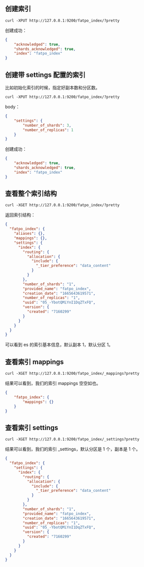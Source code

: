 ## 创建索引
```text
curl -XPUT http://127.0.0.1:9200/fatpo_index/?pretty
```
创建成功：
```json
{
    "acknowledged": true,
    "shards_acknowledged": true,
    "index": "fatpo_index"
}
```

## 创建带 settings 配置的索引
比如初始化索引的时候，指定好副本数和分区数。
```text
curl -XPUT http://127.0.0.1:9200/fatpo_index/?pretty
```
body：
```json
{
    "settings": {
        "number_of_shards": 3,
        "number_of_replicas": 1
    }
}
```
创建成功：
```json
{
    "acknowledged": true,
    "shards_acknowledged": true,
    "index": "fatpo_index"
}
```


## 查看整个索引结构
```text
curl -XGET http://127.0.0.1:9200/fatpo_index/?pretty
```
返回索引结构：
```json
{
  "fatpo_index": {
    "aliases": {},
    "mappings": {},
    "settings": {
      "index": {
        "routing": {
          "allocation": {
            "include": {
              "_tier_preference": "data_content"
            }
          }
        },
        "number_of_shards": "1",
        "provided_name": "fatpo_index",
        "creation_date": "1665643619571",
        "number_of_replicas": "1",
        "uuid": "05_-YbotQMiYnI1DqZTxFQ",
        "version": {
          "created": "7160299"
        }
      }
    }
  }
}
```
可以看到 es 的索引基本信息，默认副本 1，默认分区 1。

## 查看索引 mappings
```text
curl -XGET http://127.0.0.1:9200/fatpo_index/_mappings?pretty
```
结果可以看到，我们的索引 mappings 空空如也。
```json
{
    "fatpo_index": {
        "mappings": {}
    }
}
```

## 查看索引 settings
```text
curl -XGET http://127.0.0.1:9200/fatpo_index/_settings?pretty
```
结果可以看到，我们的索引 _settings，默认分区是 1 个，副本是 1 个。
```json
{
  "fatpo_index": {
    "settings": {
      "index": {
        "routing": {
          "allocation": {
            "include": {
              "_tier_preference": "data_content"
            }
          }
        },
        "number_of_shards": "1",
        "provided_name": "fatpo_index",
        "creation_date": "1665643619571",
        "number_of_replicas": "1",
        "uuid": "05_-YbotQMiYnI1DqZTxFQ",
        "version": {
          "created": "7160299"
        }
      }
    }
  }
}
```
